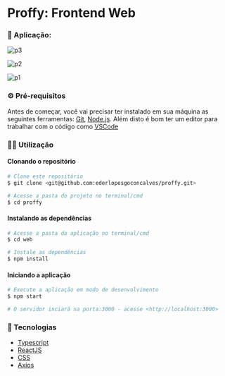 # Proffy: Frontend Web

### 🎨 Aplicação:

![p3](https://user-images.githubusercontent.com/48728541/89483734-2b8b9400-d773-11ea-88d9-27502d599994.png)

![p2](https://user-images.githubusercontent.com/48728541/89483798-537af780-d773-11ea-9822-925c81cf23d8.png)

![p1](https://user-images.githubusercontent.com/48728541/89483814-5e358c80-d773-11ea-8f02-9defb8551bda.png)

### ⚙️ Pré-requisitos

Antes de começar, você vai precisar ter instalado em sua máquina as seguintes ferramentas:
[Git](https://git-scm.com), [Node.js](https://nodejs.org/en/).
Além disto é bom ter um editor para trabalhar com o código como [VSCode](https://code.visualstudio.com/)

### 👩‍💻 Utilização

#### Clonando o repositório

```bash
# Clone este repositório
$ git clone <git@github.com:ederlopesgoconcalves/proffy.git>

# Acesse a pasta do projeto no terminal/cmd
$ cd proffy
```

#### Instalando as dependências

```bash
# Acesse a pasta da aplicação no terminal/cmd
$ cd web

# Instale as dependências
$ npm install
```

#### Iniciando a aplicação

```bash
# Execute a aplicação em modo de desenvolvimento
$ npm start

# O servidor inciará na porta:3000 - acesse <http://localhost:3000>
```

### 🚀 Tecnologias

- [Typescript](https://www.typescriptlang.org/)
- [ReactJS](https://pt-br.reactjs.org/)
- [CSS](https://developer.mozilla.org/pt-BR/docs/Web/CSS)
- [Axios](https://github.com/axios/axios)
